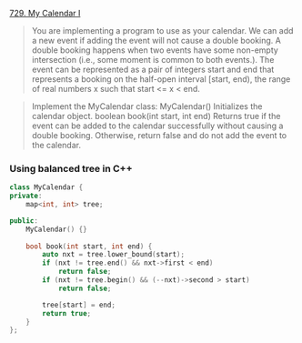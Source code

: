 [729. My Calendar I](https://leetcode.com/problems/my-calendar-i)

> You are implementing a program to use as your calendar. We can add a new event if adding the event will not cause a double booking.
> A double booking happens when two events have some non-empty intersection (i.e., some moment is common to both events.).
> The event can be represented as a pair of integers start and end that represents a booking on the half-open interval [start, end), the range of real numbers x such that start <= x < end.

> Implement the MyCalendar class:
> MyCalendar() Initializes the calendar object.
boolean book(int start, int end) Returns true if the event can be added to the calendar successfully without causing a double booking. Otherwise, return false and do not add the event to the calendar.

### Using balanced tree in C++


```c++
class MyCalendar {
private:
    map<int, int> tree;

public:
    MyCalendar() {}
    
    bool book(int start, int end) {
        auto nxt = tree.lower_bound(start);
        if (nxt != tree.end() && nxt->first < end)
            return false;
        if (nxt != tree.begin() && (--nxt)->second > start)
            return false;

        tree[start] = end;
        return true;
    }
};
```